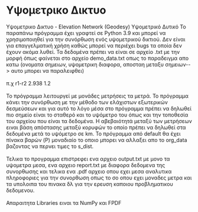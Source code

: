 # Υψομετρικο Δικτυο
Υψομετρικο Δικτυο - Elevation Network (Geodesy)
Υψομετρικό Δυτικό
Το παραπάνω πρόγραμμα έχει γραφτεί σε Python 3.9 και μπορεί να χρησιμοποιηθεί για την συνόρθωση ενός υψομετρικού δικτιού. Δεν είναι για επαγγελματική χρήση καθώς μπορεί να περιέχει bugs τα οποία δεν έχουν ακόμα λυθεί.
Τα δεδομένα πρέπει να είναι σε αρχείο .txt με την μορφή όπως φαίνεται στο αρχείο demo_data.txt οπως το παραδειγμα απο κατω (ονοματα σημειων, υψομετρικη διαφορα, αποσταη μεταξυ σημειων--> αυτο μπορει να παραλειφθει)</br >
</br >π.χ r1-r2 2.938 1.2 </br >
</br >Το πρόγραμμα λειτουργεί με μονάδες μετρήσεις τα μετρά. Το πρόγραμμα κάνει την συνόρθωση με την μέθοδο των ελάχιστων εξωτερικών δεσμεύσεων και για αυτό το λόγο μέσα στο πρόγραμμα πρέπει να δηλωθεί πιο σημείο είναι το σταθερό και το υψόμετρο του όπως και την τοποθεσία του αρχείου που είναι τα δεδομένα. H αβεβαιότητά μεταξύ των μετρήσεων ειναι βάση απόστασης μεταξύ κορυφών το οποίο πρέπει να δηλωθεί στα δεδομένα μετά το υψόμετρο σε km. Το πρόγραμμα από default θα έχει πίνακα βαρών (P) μοναδιαίο το οποιο μπορει να αλλαξει απο το org_data βαζοντας να περνει τιμες το s_dist.</br >
</br >Τελικα το προγραμμα επιστρεφει ενα αρχειο output.txt με μονο τα υψομετρα μεσα, ενα αρχειο report.txt με διαφορα δεδομενα της συνορθωσης και τελικα ενα .pdf αρχειο οπου εχει μεσα αναλυτικα πληροφοριες για την συνορθωση οπως το σο οπου εχει μοναδες μετρα και τα υπολοιπα του πινακα δλ για την ερευση καποιου προβληματικου δεδομενου.</br >
</br >Απαραιτητα Libraries ειναι τα NumPy και FPDF



